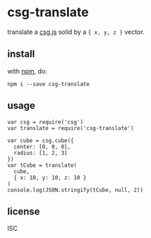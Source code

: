 # csg-translate

translate a [csg.js](https://npmjs.org/csg) solid by a `{ x, y, z }` vector.

## install

with [npm](https://npmjs.org), do:

```
npm i --save csg-translate
```

## usage

```
var csg = require('csg')
var translate = require('csg-translate')

var cube = csg.cube({
  center: [0, 0, 0],
  radius: [1, 2, 3]
})
var tCube = translate(
  cube,
  { x: 10, y: 10, z: 10 }
)
console.log(JSON.stringify(tCube, null, 2))
```

## license

ISC
